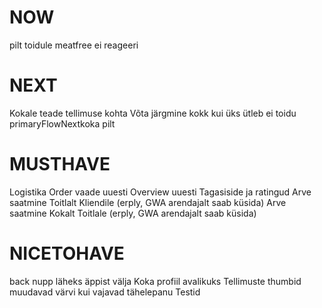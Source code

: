 # NOW
pilt toidule
meatfree ei reageeri

# NEXT
Kokale teade tellimuse kohta
Võta järgmine kokk kui üks ütleb ei
toidu primaryFlowNextkoka pilt

# MUSTHAVE
Logistika
Order vaade uuesti
Overview uuesti
Tagasiside ja ratingud
Arve saatmine Toitlalt Kliendile (erply, GWA arendajalt saab küsida)
Arve saatmine Kokalt Toitlale (erply, GWA arendajalt saab küsida)

# NICETOHAVE
back nupp läheks äppist välja
Koka profiil avalikuks
Tellimuste thumbid muudavad värvi kui vajavad tähelepanu
Testid
